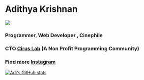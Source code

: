 


# Adithya Krishnan
<img src="https://komarev.com/ghpvc/?username=fal3n-4ngel"/>

### Programmer, Web Developer , Cinephile
###  CTO [Cirus Lab](https://github.com/orgs/CIRUS-LAB) (A Non Profit Programming Community)
### Find more [Instagram](https://www.instagram.com/fal3n.4ngel?utm_medium=copy_link)





[![Adi's GitHub stats](https://github-readme-stats.vercel.app/api?username=fal3n-4ngel)](https://github.com/anuraghazra/github-readme-stats)
